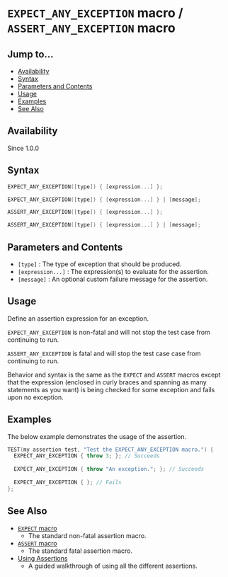 # `EXPECT_ANY_EXCEPTION` macro / `ASSERT_ANY_EXCEPTION` macro

## Jump to...
- [Availability](#Availability)
- [Syntax](#Syntax)
- [Parameters and Contents](#Parameters-and-Contents)
- [Usage](#Usage)
- [Examples](#Examples)
- [See Also](#See-Also)

## Availability
Since 1.0.0

## Syntax
``` C++
EXPECT_ANY_EXCEPTION([type]) { [expression...] };

EXPECT_ANY_EXCEPTION([type]) { [expression...] } | [message];

ASSERT_ANY_EXCEPTION([type]) { [expression...] };

ASSERT_ANY_EXCEPTION([type]) { [expression...] } | [message];
```

## Parameters and Contents

- `[type]` : The type of exception that should be produced.
- `[expression...]` : The expression(s) to evaluate for the assertion.
- `[message]` : An optional custom failure message for the assertion.

## Usage

Define an assertion expression for an exception.

`EXPECT_ANY_EXCEPTION` is non-fatal and will not stop the test case from
continuing to run.

`ASSERT_ANY_EXCEPTION` is fatal and will stop the test case case from continuing
to run.

Behavior and syntax is the same as the `EXPECT` and `ASSERT` macros except that
the expression (enclosed in curly braces and spanning as many statements as
you want) is being checked for some exception and fails upon no exception.

## Examples

The below example demonstrates the usage of the assertion.
``` C++
TEST(my assertion test, "Test the EXPECT_ANY_EXCEPTION macro.") {
  EXPECT_ANY_EXCEPTION { throw 3; }; // Succeeds
  
  EXPECT_ANY_EXCEPTION { throw "An exception."; }; // Succeeds
  
  EXPECT_ANY_EXCEPTION { }; // Fails
};
```

## See Also

- [`EXPECT` macro](EXPECT.md)
  - The standard non-fatal assertion macro.
- [`ASSERT` macro](ASSERT.md)
  - The standard fatal assertion macro.
- [Using Assertions](../../Tutorials/Using-Assertions.md)
  - A guided walkthrough of using all the different assertions.
